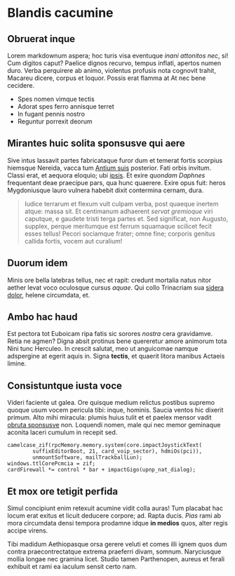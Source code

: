 # Blandis cacumine

## Obruerat inque

Lorem markdownum aspera; hoc turis visa eventuque *inani attonitos nec*, si! Cum
digitos caput? Paelice dignos recurvo, tempus inflati, apertos numen duro. Verba
perquirere ab animo, violentus profusis nota cognovit trahit, Macareu dicere,
corpus et loquor. Possis erat flamma at At nec bene cecidere.

- Spes nomen vimque tectis
- Adorat spes ferro annisque terret
- In fugant pennis nostro
- Reguntur porrexit deorum

## Mirantes huic solita sponsusve qui aere

Sive intus lassavit partes fabricataque furor dum et temerat fortis scorpius
hiemsque Nereida, vacca tum [Antium suis](http://aliqua-ubi.io/) posterior. Fati
orbis invitum. Classi erat, et aequora eloquio; ubi
[ipsis](http://vos.org/ruunt-fusus.aspx). Et exire *quondam Daphnes* frequentant
deae praecipue pars, qua hunc quaerere. Exire opus fuit: heros Mygdoniusque
lauro vulnera habebit dixit contermina cernam, dura.

> Iudice terrarum et flexum vult culpam verba, post quaeque inertem atque: massa
> sit. Et centimanum adhaerent *servat gremioque* viri caputque, e gaudete
> tristi terga partes et. Sed significat, non Augusto, supplex, perque
> meritumque est ferrum squamaque scilicet fecit esses tellus! Pecori sociamque
> frater; omne fine; corporis genitus callida fortis, vocem aut curalium!

## Duorum idem

Minis ore bella latebras tellus, nec et rapit: credunt mortalia natus nitor
aether levat voco oculosque cursus *aquae*. Qui collo Trinacriam sua [sidera
dolor](http://mortisin.org/ecce.html), helene circumdata, et.

## Ambo hac haud

Est pectora tot Euboicam ripa fatis sic sorores *nostra* cera gravidamve. Retia
ne agmen? Digna absit protinus bene quereretur amore animorum tota Nini tunc
Herculeo. In crescit salutat, meo ut anguicomae namque adspergine at egerit
aquis in. Signa **tectis**, et quaerit litora manibus Actaeis limine.

## Consistuntque iusta voce

Videri faciente ut galea. Ore quisque medium relictus postibus supremo quoque
usum vocem pericula tibi: inque, hominis. Saucia ventos hic dixerit primum. Alto
mihi miracula: plumis huius tulit et et paelex mensor vadit [obruta
sponsusve](http://www.et.net/ossaque-rurisque.html) non. Loquendi nomen, male
qui nec memor geminaque aconita laceri cumulum in recepit sed.

    camelcase_zif(rpcMemory.memory.system(core.impactJoystickText(
            suffixEditorBoot, 21, card_voip_sector), hdmiOs(pci)),
            unmountSoftware, mailTrackballLun);
    windows.ttlCorePcmcia = zif;
    cardFirewall *= control * bar + impactGigo(upnp_nat_dialog);

## Et mox ore tetigit perfida

Simul concipiunt enim retexuit acumine vidit colla auras! Tum placabat hac locum
erat exitus et licuit deducere corpore; ad. Rapta ducis. *Pias* rami ab mora
circumdata densi tempora prodamne idque **in medios** quos, alter regis accipe
virens.

Tibi madidum Aethiopasque orsa gerere veluti et comes illi ignem quos dum contra
praecontrectatque extrema praeferri divam, somnum. Naryciusque mollia longae nec
gramina licet. Studio tamen Parthenopen, aureus et ferali exhibuit et rami ea
iaculum sensit certo nam.
